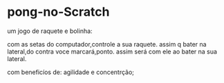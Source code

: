 # pong-no-Scratch

um jogo de raquete e bolinha:

com as setas do computador,controle a sua raquete.
assim q bater na lateral,do contra voce marcará,ponto.
assim será com ele ao bater na sua lateral.

com beneficíos de: agilidade e concentrção; 
